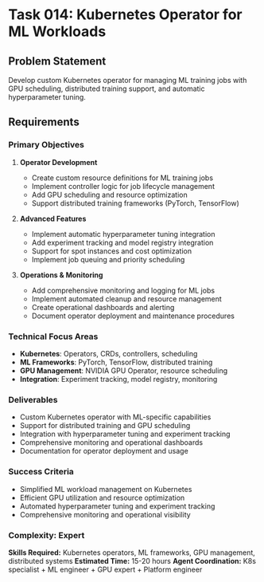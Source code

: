 # Task 014: Kubernetes Operator for ML Workloads

## Problem Statement
Develop custom Kubernetes operator for managing ML training jobs with GPU scheduling, distributed training support, and automatic hyperparameter tuning.

## Requirements

### Primary Objectives
1. **Operator Development**
   - Create custom resource definitions for ML training jobs
   - Implement controller logic for job lifecycle management
   - Add GPU scheduling and resource optimization
   - Support distributed training frameworks (PyTorch, TensorFlow)

2. **Advanced Features**
   - Implement automatic hyperparameter tuning integration
   - Add experiment tracking and model registry integration
   - Support for spot instances and cost optimization
   - Implement job queuing and priority scheduling

3. **Operations & Monitoring**
   - Add comprehensive monitoring and logging for ML jobs
   - Implement automated cleanup and resource management
   - Create operational dashboards and alerting
   - Document operator deployment and maintenance procedures

### Technical Focus Areas
- **Kubernetes**: Operators, CRDs, controllers, scheduling
- **ML Frameworks**: PyTorch, TensorFlow, distributed training
- **GPU Management**: NVIDIA GPU Operator, resource scheduling
- **Integration**: Experiment tracking, model registry, monitoring

### Deliverables
- Custom Kubernetes operator with ML-specific capabilities
- Support for distributed training and GPU scheduling
- Integration with hyperparameter tuning and experiment tracking
- Comprehensive monitoring and operational dashboards
- Documentation for operator deployment and usage

### Success Criteria
- Simplified ML workload management on Kubernetes
- Efficient GPU utilization and resource optimization
- Automated hyperparameter tuning and experiment tracking
- Comprehensive monitoring and operational visibility

### Complexity: Expert
**Skills Required:** Kubernetes operators, ML frameworks, GPU management, distributed systems
**Estimated Time:** 15-20 hours
**Agent Coordination:** K8s specialist + ML engineer + GPU expert + Platform engineer
